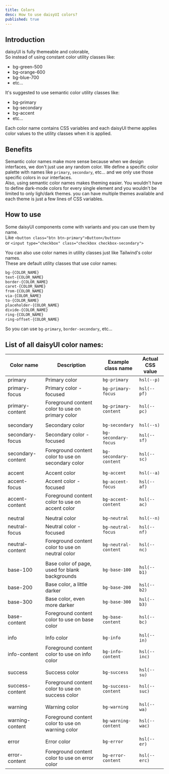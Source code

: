 ```yaml
---
title: Colors
desc: How to use daisyUI colors?
published: true
---
```


## Introduction

<div class="max-w-3xl">

daisyUI is fully themeable and colorable,  
So instead of using constant color utility classes like:

- <span class="badge badge-xs bg-green-500"></span> bg-green-500
- <span class="badge badge-xs bg-orange-600"></span> bg-orange-600
- <span class="badge badge-xs bg-blue-700"></span> bg-blue-700
- etc...

It's suggested to use semantic color utility classes like:

- <span class="badge badge-xs bg-primary"></span> bg-primary
- <span class="badge badge-xs bg-secondary"></span> bg-secondary
- <span class="badge badge-xs bg-accent"></span> bg-accent
- etc...

Each color name contains CSS variables and each daisyUI theme applies color values to the utility classes when it is applied.

## Benefits

Semantic color names make more sense because when we design interfaces, we don't just use any random color. We define a specific color palette with names like `primary`, `secondary`, etc... and we only use those specific colors in our interfaces.  
Also, using semantic color names makes theming easier. You wouldn't have to define dark-mode colors for every single element and you wouldn't be limited to only ligh/dark themes. you can have multiple themes available and each theme is just a few lines of CSS variables.

## How to use

Some daisyUI components come with variants and you can use them by name.  
Like `<button class="btn btn-primary">Button</button>`  
or `<input type="checkbox" class="checkbox checkbox-secondary">`

You can also use color names in utility classes just like Tailwind's color names.  
These are default utility classes that use color names:

```css
bg-{COLOR_NAME}
text-{COLOR_NAME}
border-{COLOR_NAME}
caret-{COLOR_NAME}
from-{COLOR_NAME}
via-{COLOR_NAME}
to-{COLOR_NAME}
placeholder-{COLOR_NAME}
divide-{COLOR_NAME}
ring-{COLOR_NAME}
ring-offset-{COLOR_NAME}
```

So you can use `bg-primary`, `border-secondary`, etc...

</div>

## List of all daisyUI color names:

<div class="overflow-x-auto">
<div class="whitespace-nowrap">

| Color name                                                                  | Description                                        | Example class name     | Actual CSS value |
| --------------------------------------------------------------------------- | -------------------------------------------------- | ---------------------- | ---------------- |
| <span class="badge badge-xs bg-primary"></span> primary                     | Primary color                                      | `bg-primary`           | `hsl(--p)`       |
| <span class="badge badge-xs bg-primary-focus"></span> primary-focus         | Primary color - focused                            | `bg-primary-focus`     | `hsl(--pf)`      |
| <span class="badge badge-xs bg-primary-content"></span> primary-content     | Foreground content color to use on primary color   | `bg-primary-content`   | `hsl(--pc)`      |
|                                                                             |                                                    |                        |
| <span class="badge badge-xs bg-secondary"></span> secondary                 | Secondary color                                    | `bg-secondary`         | `hsl(--s)`       |
| <span class="badge badge-xs bg-secondary-focus"></span> secondary-focus     | Secondary color - focused                          | `bg-secondary-focus`   | `hsl(--sf)`      |
| <span class="badge badge-xs bg-secondary-content"></span> secondary-content | Foreground content color to use on secondary color | `bg-secondary-content` | `hsl(--sc)`      |
|                                                                             |                                                    |                        |
| <span class="badge badge-xs bg-accent"></span> accent                       | Accent color                                       | `bg-accent`            | `hsl(--a)`       |
| <span class="badge badge-xs bg-accent-focus"></span> accent-focus           | Accent color - focused                             | `bg-accent-focus`      | `hsl(--af)`      |
| <span class="badge badge-xs bg-accent-content"></span> accent-content       | Foreground content color to use on accent color    | `bg-accent-content`    | `hsl(--ac)`      |
|                                                                             |                                                    |                        |
| <span class="badge badge-xs bg-neutral"></span> neutral                     | Neutral color                                      | `bg-neutral`           | `hsl(--n)`       |
| <span class="badge badge-xs bg-neutral-focus"></span> neutral-focus         | Neutral color - focused                            | `bg-neutral-focus`     | `hsl(--nf)`      |
| <span class="badge badge-xs bg-neutral-content"></span> neutral-content     | Foreground content color to use on neutral color   | `bg-neutral-content`   | `hsl(--nc)`      |
|                                                                             |                                                    |                        |
| <span class="badge badge-xs bg-base-100"></span> base-100                   | Base color of page, used for blank backgrounds     | `bg-base-100`          | `hsl(--b1)`      |
| <span class="badge badge-xs bg-base-200"></span> base-200                   | Base color, a little darker                        | `bg-base-200`          | `hsl(--b2)`      |
| <span class="badge badge-xs bg-base-300"></span> base-300                   | Base color, even more darker                       | `bg-base-300`          | `hsl(--b3)`      |
| <span class="badge badge-xs bg-base-content"></span> base-content           | Foreground content color to use on base color      | `bg-base-content`      | `hsl(--bc)`      |
|                                                                             |                                                    |                        |
| <span class="badge badge-xs bg-info"></span> info                           | Info color                                         | `bg-info`              | `hsl(--in)`      |
| <span class="badge badge-xs bg-info-content"></span> info-content           | Foreground content color to use on info color      | `bg-info-content`      | `hsl(--inc)`     |
|                                                                             |                                                    |                        |
| <span class="badge badge-xs bg-success"></span> success                     | Success color                                      | `bg-success`           | `hsl(--su)`      |
| <span class="badge badge-xs bg-success-content"></span> success-content     | Foreground content color to use on success color   | `bg-success-content`   | `hsl(--suc)`     |
|                                                                             |                                                    |                        |
| <span class="badge badge-xs bg-warning"></span> warning                     | Warning color                                      | `bg-warning`           | `hsl(--wa)`      |
| <span class="badge badge-xs bg-warning-content"></span> warning-content     | Foreground content color to use on warning color   | `bg-warning-content`   | `hsl(--wac)`     |
|                                                                             |                                                    |                        |
| <span class="badge badge-xs bg-error"></span> error                         | Error color                                        | `bg-error`             | `hsl(--er)`      |
| <span class="badge badge-xs bg-error-content"></span> error-content         | Foreground content color to use on error color     | `bg-error-content`     | `hsl(--erc)`     |

</div>
</div>
